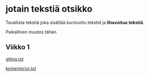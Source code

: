 # jotain tekstiä otsikko

Tavallista tekstiä joka sisältää *kursivoitu tekstiä* ja **lihavoitua** __tekstiä__.

Paikallinen muutos tähän.

## Viikko 1

[gitlog.txt](https://github.com/ivaeisaenen/ot-harjoitustyo/blob/master/laskarit/viikko1/gitlog.txt)

[komentorivi.txt](https://github.com/ivaeisaenen/ot-harjoitustyo/blob/master/laskarit/viikko1/komentorivi.txt)
